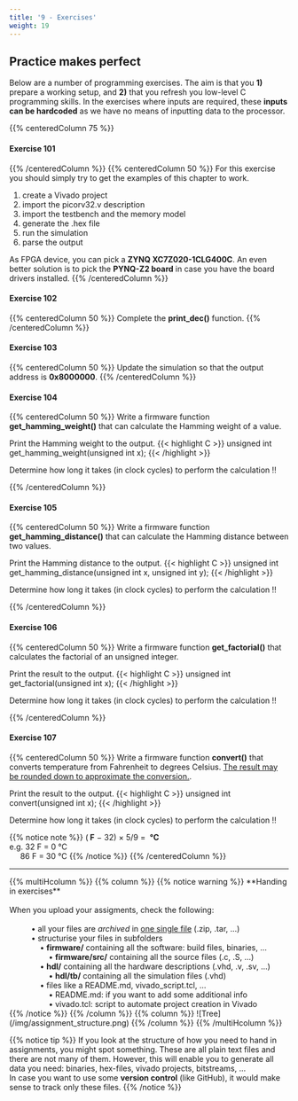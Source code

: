 ```yaml
---
title: '9 - Exercises'
weight: 19
---
```


## Practice makes perfect

Below are a number of programming exercises. The aim is that you **1)** prepare a working setup, and **2)** that you refresh you low-level C programming skills. In the exercises where inputs are required, these **inputs can be hardcoded** as we have no means of inputting data to the processor.

<!-- An example of the file structure can be seen [here](https://github.com/KULeuven-Diepenbeek/course_hwswcodesign/tree/master/src/100). -->


{{% centeredColumn 75 %}}
#### Exercise 101
{{% /centeredColumn %}}
{{% centeredColumn 50 %}}
For this exercise you should simply try to get the examples of this chapter to work.
<ol>
    <li>create a Vivado project</li>
    <li>import the picorv32.v description </li>
    <li>import the testbench and the memory model</li>
    <li>generate the .hex file</li>
    <li>run the simulation</li>
    <li>parse the output</li>
</ol>
As FPGA device, you can pick a <b>ZYNQ XC7Z020-1CLG400C</b>. An even better solution is to pick the <b>PYNQ-Z2 board</b> in case you have the board drivers installed.
{{% /centeredColumn %}}

#### Exercise 102
{{% centeredColumn 50 %}}
Complete the <b>print_dec()</b> function.
{{% /centeredColumn %}}

#### Exercise 103

{{% centeredColumn 50 %}}
Update the simulation so that the output address is <b>0x8000000</b>.
{{% /centeredColumn %}}

#### Exercise 104

{{% centeredColumn 50 %}}
Write a firmware function <b>get_hamming_weight()</b> that can calculate the Hamming weight of a value. 

Print the Hamming weight to the output.
{{< highlight C >}}
unsigned int get_hamming_weight(unsigned int x);
{{< /highlight >}}

Determine how long it takes (in clock cycles) to perform the calculation !!

{{% /centeredColumn %}}


#### Exercise 105

{{% centeredColumn 50 %}}
Write a firmware function <b>get_hamming_distance()</b> that can calculate the Hamming distance between two values.

Print the Hamming distance to the output.
{{< highlight C >}}
unsigned int get_hamming_distance(unsigned int x, unsigned int y);
{{< /highlight >}}

Determine how long it takes (in clock cycles) to perform the calculation !!

{{% /centeredColumn %}}

#### Exercise 106

{{% centeredColumn 50 %}}
Write a firmware function <b>get_factorial()</b> that calculates the factorial of an unsigned integer.

Print the result to the output.
{{< highlight C >}}
unsigned int get_factorial(unsigned int x);
{{< /highlight >}}

Determine how long it takes (in clock cycles) to perform the calculation !!

{{% /centeredColumn %}}

#### Exercise 107

{{% centeredColumn 50 %}}
Write a firmware function <b>convert()</b> that converts temperature from Fahrenheit to degrees Celsius. <u>The result may be rounded down to approximate the conversion.</u>.

Print the result to the output.
{{< highlight C >}}
unsigned int convert(unsigned int x);
{{< /highlight >}}

Determine how long it takes (in clock cycles) to perform the calculation !!

{{% notice note %}}
(<b>&nbsp;F</b> − 32) × 5/9 = &nbsp;<b>°C</b>
<br/>e.g. 32&nbsp;F&nbsp;=&nbsp;0&nbsp;°C
<br/>&nbsp;&nbsp;&nbsp;&nbsp;&nbsp;86&nbsp;F&nbsp;=&nbsp;30&nbsp;°C
{{% /notice %}}
{{% /centeredColumn %}}

<!-- ------------------------------------------------------------------------ -->
<hr/>
{{% multiHcolumn %}}
{{% column %}}
{{% notice warning %}}
**Handing in exercises**<br/><br/>
When you upload your assigments, check the following:<br/><br/>
&nbsp; &nbsp; &nbsp; &nbsp; &nbsp; &#x2022; all your files are <i>archived</i> in <u>one single file</u> (.zip, .tar, ...)<br/>
&nbsp; &nbsp; &nbsp; &nbsp; &nbsp; &#x2022; structurise your files in subfolders<br/>
&nbsp; &nbsp; &nbsp; &nbsp; &nbsp; &nbsp; &nbsp; &#x2022; <b>firmware/</b> containing all the software: build files, binaries, ...<br/>
&nbsp; &nbsp; &nbsp; &nbsp; &nbsp; &nbsp; &nbsp; &nbsp; &nbsp; &#x2022; <b>firmware/src/</b> containing all the source files (.c, .S, ...)<br/>
&nbsp; &nbsp; &nbsp; &nbsp; &nbsp; &nbsp; &nbsp; &#x2022; <b>hdl/</b> containing all the hardware descriptions (.vhd, .v, .sv, ...)<br/>
&nbsp; &nbsp; &nbsp; &nbsp; &nbsp; &nbsp; &nbsp; &nbsp; &nbsp; &#x2022; <b>hdl/tb/</b> containing all the simulation files (.vhd)<br/>
&nbsp; &nbsp; &nbsp; &nbsp; &nbsp; &nbsp; &nbsp; &#x2022; files like a README.md, vivado_script.tcl, ...<br/>
&nbsp; &nbsp; &nbsp; &nbsp; &nbsp; &nbsp; &nbsp; &nbsp; &nbsp; &#x2022; README.md: if you want to add some additional info<br/>
&nbsp; &nbsp; &nbsp; &nbsp; &nbsp; &nbsp; &nbsp; &nbsp; &nbsp; &#x2022; vivado.tcl: script to automate project creation in Vivado<br/>
{{% /notice %}}
{{% /column %}}
{{% column %}}
![Tree](/img/assignment_structure.png)
{{% /column %}}
{{% /multiHcolumn %}}

{{% notice tip %}}
If you look at the structure of how you need to hand in assignments, you might spot something. These are all plain text files and there are not many of them. However, this will enable you to generate all data you need: binaries, hex-files, vivado projects, bitstreams, ... <br/>
In case you want to use some <b>version control</b> (like GitHub), it would make sense to track only these files.
{{% /notice %}}
